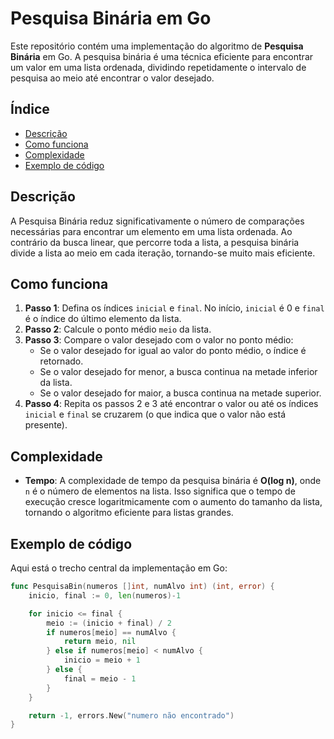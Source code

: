 # Pesquisa Binária em Go

Este repositório contém uma implementação do algoritmo de **Pesquisa Binária** em Go. A pesquisa binária é uma técnica eficiente para encontrar um valor em uma lista ordenada, dividindo repetidamente o intervalo de pesquisa ao meio até encontrar o valor desejado.

## Índice

- [Descrição](#descrição)
- [Como funciona](#como-funciona)
- [Complexidade](#complexidade)
- [Exemplo de código](#exemplo-de-código)


## Descrição

A Pesquisa Binária reduz significativamente o número de comparações necessárias para encontrar um elemento em uma lista ordenada. Ao contrário da busca linear, que percorre toda a lista, a pesquisa binária divide a lista ao meio em cada iteração, tornando-se muito mais eficiente.

## Como funciona

1. **Passo 1**: Defina os índices `inicial` e `final`. No início, `inicial` é 0 e `final` é o índice do último elemento da lista.
2. **Passo 2**: Calcule o ponto médio `meio` da lista.
3. **Passo 3**: Compare o valor desejado com o valor no ponto médio:
    - Se o valor desejado for igual ao valor do ponto médio, o índice é retornado.
    - Se o valor desejado for menor, a busca continua na metade inferior da lista.
    - Se o valor desejado for maior, a busca continua na metade superior.
4. **Passo 4**: Repita os passos 2 e 3 até encontrar o valor ou até os índices `inicial` e `final` se cruzarem (o que indica que o valor não está presente).

## Complexidade

- **Tempo**: A complexidade de tempo da pesquisa binária é **O(log n)**, onde `n` é o número de elementos na lista. Isso significa que o tempo de execução cresce logaritmicamente com o aumento do tamanho da lista, tornando o algoritmo eficiente para listas grandes.


## Exemplo de código

Aqui está o trecho central da implementação em Go:

```go
func PesquisaBin(numeros []int, numAlvo int) (int, error) {
	inicio, final := 0, len(numeros)-1

	for inicio <= final {
		meio := (inicio + final) / 2
		if numeros[meio] == numAlvo {
			return meio, nil
		} else if numeros[meio] < numAlvo {
			inicio = meio + 1
		} else {
			final = meio - 1
		}
	}

	return -1, errors.New("numero não encontrado")
}
